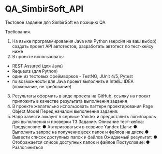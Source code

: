 # QA_SimbirSoft_API
Тестовое задаеие для SimbirSoft на позицию QA 

Требования.
1. На языке программирования Java или Python (версия на ваш выбор) создать проект API
автотестов, разработать автотест по тест-кейсу ниже
2. В проекте использовать:
- REST Assured (для Java)
- Requests (для Python)
- один из тестовых фреймворков - TestNG, JUnit 4/5, Pytest
- по возможности для Java проект выполнить в IntelliJ IDEA (пожелание, не
требование)
3. Результаты оформить в виде проекта на GitHub, ссылку на проект приложить в качестве
результата выполнения задания
4. В проекте желательно использовать паттерн проектирования Page Object Model
Перед началом выполнения задания:
1. Надо завести аккаунт в сервисе Yandex и предоставить логи/пароль для выполнения и
проверки ТЗ
Задание. Описание тест-кейса:
Предусловие:
● Авторизоваться в сервисе Yandex
Шаги:
● Выполнить запрос на получение всех папок и файлов на диске
● Вывести список доступных папок и файлов
Ожидаемый результат:
● Отображается список доступных папок и файлов
Постусловие:
● Разлогиниться
 
